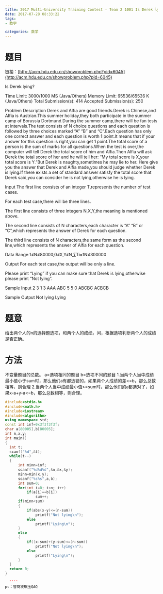 ```yaml
---
title: 2017 Multi-University Training Contest - Team 2 1001	Is Derek lying?
date: 2017-07-28 08:33:22
tags: 
- 数学

categories: 数学
---
```

# 题目
链接：[http://acm.hdu.edu.cn/showproblem.php?pid=6045](http://acm.hdu.edu.cn/showproblem.php?pid=6045)

Is Derek lying?

Time Limit: 3000/1000 MS (Java/Others)    Memory Limit: 65536/65536 K (Java/Others)
Total Submission(s): 414    Accepted Submission(s): 250


Problem Description
Derek and Alfia are good friends.Derek is Chinese,and Alfia is Austrian.This summer holiday,they both participate in the summer camp of Borussia Dortmund.During the summer camp,there will be fan tests at intervals.The test consists of N choice questions and each question is followed by three choices marked “A” “B” and “C”.Each question has only one correct answer and each question is worth 1 point.It means that if your answer for this question is right,you can get 1 point.The total score of a person is the sum of marks for all questions.When the test is over,the computer will tell Derek the total score of him and Alfia.Then Alfia will ask Derek the total score of her and he will tell her: “My total score is X,your total score is Y.”But Derek is naughty,sometimes he may lie to her. Here give you the answer that Derek and Alfia made,you should judge whether Derek is lying.If there exists a set of standard answer satisfy the total score that Derek said,you can consider he is not lying,otherwise he is lying.
 

Input
The first line consists of an integer T,represents the number of test cases.

For each test case,there will be three lines.

The first line consists of three integers N,X,Y,the meaning is mentioned above.

The second line consists of N characters,each character is “A” “B” or “C”,which represents the answer of Derek for each question.

The third line consists of N characters,the same form as the second line,which represents the answer of Alfia for each question.

Data Range:1≤N≤80000,0≤X,Y≤N,∑Ti=1N≤300000
 

Output
For each test case,the output will be only a line.

Please print “Lying” if you can make sure that Derek is lying,otherwise please print “Not lying”.
<!--more-->
 

Sample Input
2
3 1 3
AAA
ABC
5 5 0
ABCBC
ACBCB
 

Sample Output
Not lying
Lying
 
# 题意
给出两个人的n的选择题选项，和两个人的成绩。问，根据选项判断两个人的成绩是否正确。
# 方法
不变量题目的总数。
a=选项相同的题目
b=选项不同的题目
1.当两个人当中成绩最小值小于sum时，那么他们a有都选错的，如果两个人成绩的差<=b，那么总数相等，则合理
2.当两个人当中成绩最小值>=sum时，那么他们的a都选对了，如果x-a+y-a<=b，那么总数相等，则合理。
  ````c++
#include<stdio.h>
#include<math.h>
#include<iostream>
#include<algorithm>
using namespace std;
const int inf=0x3f3f3f3f;
char a[80005],b[80005];
int n,x,y;
int main()
{
    int t;
    scanf("%d",&t);
    while(t--)
    {
        int minn=inf;
        scanf("%d%d%d",&n,&x,&y);
        minn=min(x,y);
        scanf("%s%s",a,b);
        int sum=0;
        for(int i=0; i<n; i++)
            if(a[i]==b[i])
                sum++;
        if(minn<sum)
        {
            if(abs(x-y)<=(n-sum))
                printf("Not lying\n");
            else
                printf("Lying\n");
        }
        else
        {
            if((x-sum)+(y-sum)<=(n-sum))
                printf("Not lying\n");
            else
                printf("Lying\n");
        }
    }
    return 0;
}

    ````
ps：智商被碾压QAQ